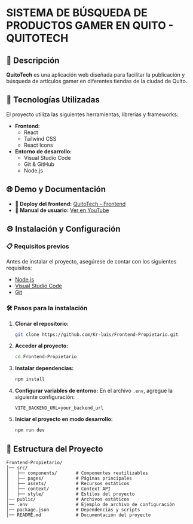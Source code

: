 # SISTEMA DE BÚSQUEDA DE PRODUCTOS GAMER EN QUITO - **QUITOTECH**

## 📌 Descripción

**QuitoTech** es una aplicación web diseñada para facilitar la publicación y búsqueda de artículos gamer en diferentes tiendas de la ciudad de Quito.

## 🚀 Tecnologías Utilizadas

El proyecto utiliza las siguientes herramientas, librerías y frameworks:

- **Frontend:**
  - React
  - Tailwind CSS
  - React Icons
- **Entorno de desarrollo:**
  - Visual Studio Code
  - Git & GitHub
  - Node.js

## 🌐 Demo y Documentación

- **📢 Deploy del frontend:** [QuitoTech - Frontend](https://frontend-propietario.onrender.com)
- **📖 Manual de usuario:** [Ver en YouTube](https://youtu.be/2zRKkX10ldg)

## ⚙️ Instalación y Configuración

### 📋 Requisitos previos
Antes de instalar el proyecto, asegúrese de contar con los siguientes requisitos:

- [Node.js](https://nodejs.org/)
- [Visual Studio Code](https://code.visualstudio.com/)
- [Git](https://git-scm.com/)

### 🛠 Pasos para la instalación

1. **Clonar el repositorio:**
   ```bash
   git clone https://github.com/Kr-luis/Frontend-Propietario.git
   ```
2. **Acceder al proyecto:**
   ```bash
   cd Frontend-Propietario
   ```
3. **Instalar dependencias:**
   ```bash
   npm install
   ```
4. **Configurar variables de entorno:**
   En el archivo `.env`, agregue la siguiente configuración:
   ```plaintext
   VITE_BACKEND_URL=your_backend_url
   ```
5. **Iniciar el proyecto en modo desarrollo:**
   ```bash
   npm run dev
   ```

## 📜 Estructura del Proyecto

```plaintext
Frontend-Propietario/
│── src/
│   ├── components/       # Componentes reutilizables
│   ├── pages/            # Páginas principales
│   ├── assets/           # Recursos estáticos
│   ├── context/          # Context API
│   ├── style/            # Estilos del proyecto
│── public/               # Archivos estáticos
│── .env                  # Ejemplo de archivo de configuración
│── package.json          # Dependencias y scripts
│── README.md             # Documentación del proyecto
```



